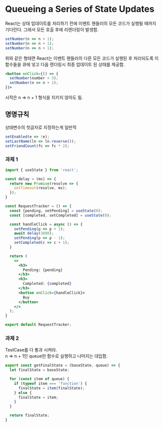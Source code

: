 # Queueing a Series of State Updates

React는 상태 업데이트를 처리하기 전에 이벤트 핸들러의 모든 코드가 실행될 때까지 기다린다. 그래서 모든 호출 후에 리렌더링이 발생함.  
```jsx
setNumber(n => n + 1);
setNumber(n => n + 1);
setNumber(n => n + 1);
```
위와 같은 형태면 React는 이벤트 핸들러의 다른 모든 코드가 실행된 후 처리되도록 이 함수들을 큐에 넣고 다음 렌더링시 최종 업데이트 된 상태를 제공함.  

```jsx
<button onClick={() => {
  setNumber(number + 5);
  setNumber(n => n + 1);
}}>
```
시작은 n => n + 1 형식을 지키지 않아도 됨.  

## 명명규칙
상태변수의 첫글자로 지정하는게 일반적
```jsx
setEnabled(e => !e);
setLastName(ln => ln.reverse());
setFriendCount(fc => fc * 2);
```

### 과제 1
```jsx
import { useState } from 'react';

const delay = (ms) => {
  return new Promise(resolve => {
    setTimeout(resolve, ms);
  });
}

const RequestTracker = () => {
  const [pending, setPending] = useState(0);
  const [completed, setCompleted] = useState(0);

  const handleClick = async () => {
    setPending(p => p + 1);
    await delay(3000);
    setPending(p => p - 1);
    setCompleted(c => c + 1);
  }

  return (
    <>
      <h3>
        Pending: {pending}
      </h3>
      <h3>
        Completed: {completed}
      </h3>
      <button onClick={handleClick}>
        Buy     
      </button>
    </>
  );
}

export default RequestTracker;
```

### 과제 2
TestCase를 다 통과 시켜라.  
n => n + 1인 queue만 함수로 실행하고 나머지는 대입함.
```jsx
export const getFinalState = (baseState, queue) => {
  let finalState = baseState;

  for (const item of queue) {
    if (typeof item === 'function') {
      finalState = item(finalState);
    } else {
      finalState = item;
    }
  }

  return finalState;
}
```
